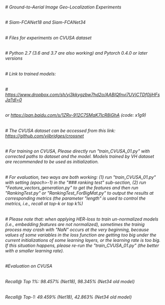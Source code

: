 ###### # Ground-to-Aerial Image Geo-Localization Experiments
###### # Siam-FCANet18 and Siam-FCANet34
###### # Files for experiments on CVUSA dataset
###### # Python 2.7 (3.6 and 3.7 are also working) and Pytorch 0.4.0 or later versions
###### # Link to trained models: 
###### # https://www.dropbox.com/sh/yi3kkygzbw7hd2o/AABIQfnvi7UVjCTDf0jjHFsJa?dl=0
###### or https://pan.baidu.com/s/1ZRv-912C7SMaK7IcR8iGhA (code: x1g9)
###### # The CVUSA dataset can be accessed from this link: https://github.com/viibridges/crossnet

###### # For training on CVUSA, Please directly run "train_CVUSA_01.py" with corrected paths to dataset and the model. Models trained by VH dataset are recommended to be used as initialization. 
###### # For evaluation, two ways are both working: (1) run "train_CVUSA_01.py" with setting (epoch>-1) in the "### ranking test" sub-section, (2) run "Feature_vectors_generation.py" to get the features and then run "RankingTest.py" or "RankingTest_ForBigMat.py" to output the results at corresponding metrics (the parameter "length" is used to control the metrics, i.e., recall at top-k or top k%)
###### # Please note that: when applying HER-loss to train un-normalized models (i.e., embedding features are not normalized), sometimes the trainig process may crash with "NaN" occurs at the very beginning, because values of some variables in the loss function are getting too big under the current initializations of some learning layers, or the learning rate is too big. If this situation happens, please re-run the "train_CVUSA_01.py" (the better with a smaller learning rate).

###### #Evaluation on CVUSA 
###### Recall@ Top 1%: 98.457% (Net18), 98.345% (Net34 old model)
###### Recall@ Top-1:  49.459% (Net18), 42.863% (Net34 old model)
